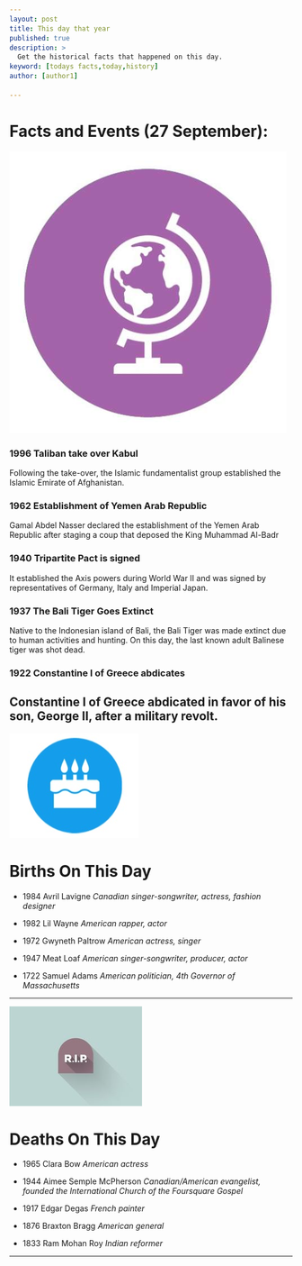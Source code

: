 ```yaml
---
layout: post
title: This day that year
published: true
description: >
  Get the historical facts that happened on this day.
keyword: [todays facts,today,history]
author: [author1]

---
```

# Facts and Events (27 September):

![Fact](/assets/img/blog/fact.jpg)

### 1996 Taliban take over Kabul
Following the take-over, the Islamic fundamentalist group established the Islamic Emirate of Afghanistan.

### 1962 Establishment of Yemen Arab Republic
Gamal Abdel Nasser declared the establishment of the Yemen Arab Republic after staging a coup that deposed the King Muhammad Al-Badr

### 1940 Tripartite Pact is signed
It established the Axis powers during World War II and was signed by representatives of Germany, Italy and Imperial Japan.

### 1937 The Bali Tiger Goes Extinct
Native to the Indonesian island of Bali, the Bali Tiger was made extinct due to human activities and hunting. On this day, the last known adult Balinese tiger was shot dead.

### 1922 Constantine I of Greece abdicates
Constantine I of Greece abdicated in favor of his son, George II, after a military revolt.
---
![Bday](/assets/img/blog/bday.jpg)

# Births On This Day
* 1984 Avril Lavigne
*Canadian singer-songwriter, actress, fashion designer*

* 1982 Lil Wayne
*American rapper, actor*

* 1972 Gwyneth Paltrow
*American actress, singer*

* 1947 Meat Loaf
*American singer-songwriter, producer, actor*

* 1722 Samuel Adams
*American politician, 4th Governor of Massachusetts*

---
![Rip](/assets/img/blog/rip.jpg)

# Deaths On This Day

* 1965 Clara Bow
*American actress*

* 1944 Aimee Semple McPherson
*Canadian/American evangelist, founded the International Church of the Foursquare Gospel*

* 1917 Edgar Degas
*French painter*

* 1876 Braxton Bragg
*American general*

* 1833 Ram Mohan Roy
*Indian reformer*
---
